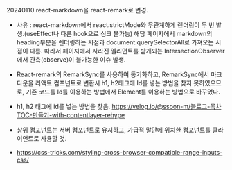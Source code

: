 20240110 react-markdown을 react-remark로 변경.
 - 사유 : react-markdown에서 react.strictMode와 무관계하게 렌더링이 두 번 발생.(useEffect나 다른 hook으로 싱크 불가능)
   해당 페이지에서 markdown의 heading부분을 렌더링하는 시점과 document.querySelectorAll로 가져오는 시점이 다름.
   따라서 페이지에서 사라진 엘리먼트를 받게되는 IntersectionObserver에서 관측(observe)이 불가능한 이슈 발생.

- React-remark의 RemarkSync를 사용하여 동기화하고, RemarkSync에서 마크다운을 리액트 컴포넌트로 변환시 h1, h2태그에 Id를 넣는 방법을 찾지 못하였으므로,
  기존 코드를 Id를 이용하는 방법에서 Element를 이용하는 방법으로 바꾸었다.

- h1, h2 태그에 id를 넣는 방법을 찾음. https://velog.io/@ssoon-m/블로그-목차TOC-만들기-with-contentlayer-rehype

- 상위 컴포넌트는 서버 컴포넌트로 유지하고, 가급적 말단에 위치한 컴포넌트를 클라이언트로 사용할 것.

- https://css-tricks.com/styling-cross-browser-compatible-range-inputs-css/